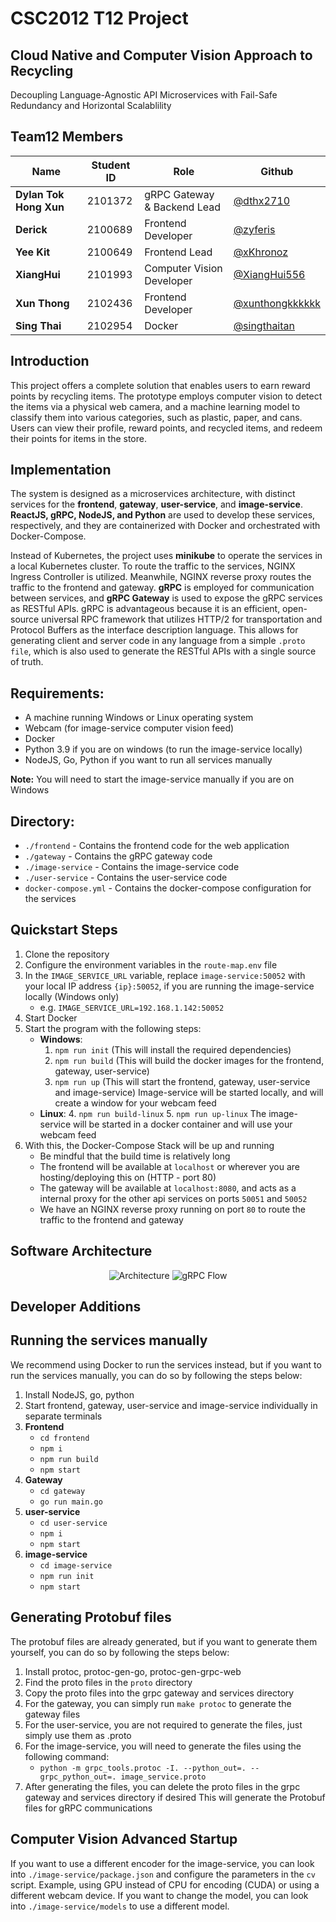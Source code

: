 # CSC2012 T12 Project
## Cloud Native and Computer Vision Approach to Recycling
Decoupling Language-Agnostic API Microservices with Fail-Safe Redundancy and Horizontal Scalablility

## Team12 Members
| Name                   | Student ID | Role                        | Github                                               |
| ---------------------- | ---------- | --------------------------- | ---------------------------------------------------- |
| **Dylan Tok Hong Xun** | 2101372    | gRPC Gateway & Backend Lead | [@dthx2710](https://github.com/dthx2710)             |
| **Derick**             | 2100689    | Frontend Developer          | [@zyferis](https://github.com/zyferis)               |
| **Yee Kit**            | 2100649    | Frontend Lead               | [@xKhronoz](https://github.com/xKhronoz)             |
| **XiangHui**          | 2101993    | Computer Vision Developer   | [@XiangHui556](https://github.com/XiangHui556)       |
| **Xun Thong**          | 2102436    | Frontend Developer          | [@xunthongkkkkkk](https://github.com/xunthongkkkkkk) |
| **Sing Thai**          | 2102954    | Docker                      | [@singthaitan](https://github.com/singthaitan)       |

## Introduction
This project offers a complete solution that enables users to earn reward points by recycling items. The prototype employs computer vision to detect the items via a physical web camera, and a machine learning model to classify them into various categories, such as plastic, paper, and cans. Users can view their profile, reward points, and recycled items, and redeem their points for items in the store.

## Implementation

The system is designed as a microservices architecture, with distinct services for the **frontend**, **gateway**, **user-service**, and **image-service**. **ReactJS, gRPC, NodeJS, and Python** are used to develop these services, respectively, and they are containerized with Docker and orchestrated with Docker-Compose.

Instead of Kubernetes, the project uses **minikube** to operate the services in a local Kubernetes cluster. To route the traffic to the services, NGINX Ingress Controller is utilized. Meanwhile, NGINX reverse proxy routes the traffic to the frontend and gateway. **gRPC** is employed for communication between services, and **gRPC Gateway** is used to expose the gRPC services as RESTful APIs. gRPC is advantageous because it is an efficient, open-source universal RPC framework that utilizes HTTP/2 for transportation and Protocol Buffers as the interface description language. This allows for generating client and server code in any language from a simple `.proto file`, which is also used to generate the RESTful APIs with a single source of truth.

## Requirements:
- A machine running Windows or Linux operating system
- Webcam (for image-service computer vision feed)
- Docker
- Python 3.9 if you are on windows (to run the image-service locally)
- NodeJS, Go, Python if you want to run all services manually

**Note:** You will need to start the image-service manually if you are on Windows

## Directory:
- `./frontend` - Contains the frontend code for the web application
- `./gateway` - Contains the gRPC gateway code
- `./image-service` - Contains the image-service code
- `./user-service` - Contains the user-service code
- `docker-compose.yml` - Contains the docker-compose configuration for the services

## Quickstart Steps
1. Clone the repository
2. Configure the environment variables in the `route-map.env` file
3. In the `IMAGE_SERVICE_URL` variable, replace `image-service:50052` with your local IP address `{ip}:50052`,
   if you are running the image-service locally (Windows only)
   - e.g. `IMAGE_SERVICE_URL=192.168.1.142:50052`
4. Start Docker
5. Start the program with the following steps:
   - **Windows**:
      1.   `npm run init` (This will install the required dependencies)
      2.   `npm run build` (This will build the docker images for the frontend, gateway, user-service)
      3.   `npm run up` (This will start the frontend, gateway, user-service and image-service)
      Image-service will be started locally, and will create a window for your webcam feed
   - **Linux**:
      4. `npm run build-linux`
      5. `npm run up-linux`
      The image-service will be started in a docker container and will use your webcam feed
6. With this, the Docker-Compose Stack will be up and running
   -    Be mindful that the build time is relatively long
   -    The frontend will be available at `localhost` or wherever you are hosting/deploying this on (HTTP - port 80)
   -    The gateway will be available at `localhost:8080`, and acts as a internal proxy for the other api services on ports `50051` and `50052`
   -    We have an NGINX reverse proxy running on port `80` to route the traffic to the frontend and gateway

## Software Architecture
<p align="center">
   <img src="https://user-images.githubusercontent.com/37941268/226952567-780f9650-bd3c-4b25-b1f4-0aea1f810d37.png" alt="Architecture" />
   <img src="https://user-images.githubusercontent.com/37941268/226951794-c77b330f-062a-4ee5-b8a0-78db40c860a4.png" alt="gRPC Flow" />
</p>

## Developer Additions

## Running the services manually
We recommend using Docker to run the services instead, but if you want to run the services manually, you can do so by following the steps below:
1. Install NodeJS, go, python
2. Start frontend, gateway, user-service and image-service individually in separate terminals
3. **Frontend**
   - `cd frontend`
   - `npm i`
   - `npm run build`
   - `npm start`
4. **Gateway**
   - `cd gateway`
   - `go run main.go`
5. **user-service**
   - `cd user-service`
   - `npm i`
   - `npm start`
6. **image-service**
   - `cd image-service`
   - `npm run init`
   - `npm start`

## Generating Protobuf files
The protobuf files are already generated, but if you want to generate them yourself, you can do so by following the steps below:
1. Install protoc, protoc-gen-go, protoc-gen-grpc-web
2. Find the proto files in the `proto` directory
3. Copy the proto files into the grpc gateway and services directory
4. For the gateway, you can simply run `make protoc` to generate the gateway files
5. For the user-service, you are not required to generate the files, just simply use them as .proto
6. For the image-service, you will need to generate the files using the following command:
   - `python -m grpc_tools.protoc -I. --python_out=. --grpc_python_out=. image_service.proto`
7. After generating the files, you can delete the proto files in the grpc gateway and services directory if desired
This will generate the Protobuf files for gRPC communications

## Computer Vision Advanced Startup
If you want to use a different encoder for the image-service, you can look into `./image-service/package.json` and configure the parameters in the `cv` script. Example, using GPU instead of CPU for encoding (CUDA) or using a different webcam device.
If you want to change the model, you can look into `./image-service/models` to use a different model.
